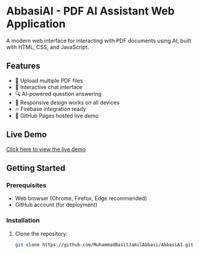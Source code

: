 # AbbasiAI - PDF AI Assistant Web Application

A modern web interface for interacting with PDF documents using AI, built with HTML, CSS, and JavaScript.



## Features

- 📁 Upload multiple PDF files
- 💬 Interactive chat interface
- 🔍 AI-powered question answering
- 📱 Responsive design works on all devices
- 🔥 Firebase integration ready
- 🚀 GitHub Pages hosted live demo

## Live Demo

[Click here to view the live demo](https://rawcdn.githack.com/MuhammadBasitJamilAbbasi/AbbasiAI/16573a321b4e86154a15c9e5c6b03b73d3bea891/AI.html)

## Getting Started

### Prerequisites

- Web browser (Chrome, Firefox, Edge recommended)
- GitHub account (for deployment)

### Installation

1. Clone the repository:
   ```bash
   git clone https://github.com/MuhammadBasitJamilAbbasi/AbbasiAI.git
